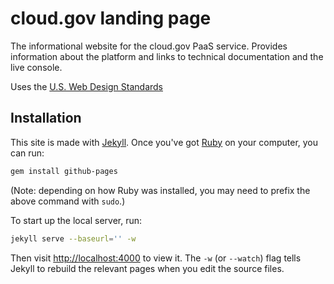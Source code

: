 # cloud.gov landing page

The informational website for the cloud.gov PaaS service. Provides information about the platform 
and links to technical documentation and the live console.

Uses the [U.S. Web Design Standards](https://playbook.cio.gov/designstandards/)

## Installation
This site is made with [Jekyll](http://www.jekyllrb.com). Once you've got [Ruby](https://www.ruby-lang.org/) on your computer, you can run:

```sh
gem install github-pages
```

(Note: depending on how Ruby was installed, you may need to prefix the above
command with `sudo`.)

To start up the local server, run:

```sh
jekyll serve --baseurl='' -w
```

Then visit [http://localhost:4000](http://localhost:4000) to view it. The `-w`
(or `--watch`) flag tells Jekyll to rebuild the relevant pages when you edit
the source files.

